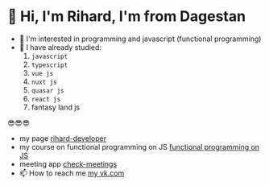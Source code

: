 # 👋 Hi, I'm Rihard, I'm from Dagestan

- 👀 I'm interested in programming and javascript (functional programming)
- 🌱 I have already studied:
  1. `javascript`
  2. `typescript`
  3. `vue js`
  4. `nuxt js`
  5. `quasar js`
  6. `react js`
  7. fantasy land js

😎😎😎

- my page <a href="https://rihard-developer.ru/" target="_blank">rihard-developer</a>
- my course on functional programming on JS <a href="https://rihard-developer.ru/course/" target="_blank">functional programming on JS</a>
- meeting app <a href="https://check-meetings.ru/" target="_blank">check-meetings</a>
- 📫 How to reach me <a href="https://vk.com/id493337055" target="_blank">my vk.com</a>
